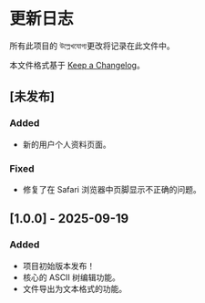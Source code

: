 # 更新日志

所有此项目的 উল্লেখযোগ্য更改将记录在此文件中。

本文件格式基于 [Keep a Changelog](https://keepachangelog.com/zh-CN/1.0.0/)。

## [未发布]

### Added
- 新的用户个人资料页面。

### Fixed
- 修复了在 Safari 浏览器中页脚显示不正确的问题。

## [1.0.0] - 2025-09-19

### Added
- 项目初始版本发布！
- 核心的 ASCII 树编辑功能。
- 文件导出为文本格式的功能。